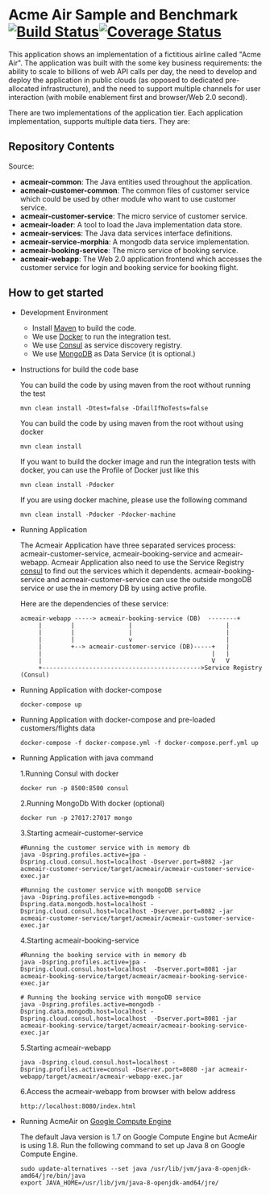 # Acme Air Sample and Benchmark [![Build Status](https://travis-ci.org/WillemJiang/acmeair.svg?branch=master)](https://travis-ci.org/WillemJiang/acmeair)[![Coverage Status](https://coveralls.io/repos/github/WillemJiang/acmeair/badge.svg)](https://coveralls.io/github/WillemJiang/acmeair)

This application shows an implementation of a fictitious airline called "Acme Air".  The application was built with the some key business requirements: the ability to scale to billions of web API calls per day, the need to develop and deploy the application in public clouds (as opposed to dedicated pre-allocated infrastructure), and the need to support multiple channels for user interaction (with mobile enablement first and browser/Web 2.0 second).

There are two implementations of the application tier. Each application implementation, supports multiple data tiers.  They are:

## Repository Contents

Source:

- **acmeair-common**: The Java entities used throughout the application.
- **acmeair-customer-common**: The common files of customer service which could be used by other module who want to use customer service.
- **acmeair-customer-service**: The micro service of customer service. 
- **acmeair-loader**:  A tool to load the Java implementation data store.
- **acmeair-services**:  The Java data services interface definitions.
- **acmeair-service-morphia**:  A mongodb data service implementation.
- **acmeair-booking-service**: The micro service of booking service.
- **acmeair-webapp**:  The Web 2.0 application frontend which accesses the customer service for login and booking service for booking flight. 

## How to get started

* Development Environment
  
  * Install [Maven](https://maven.apache.org/) to build the code.
  * We use [Docker](https://www.docker.com/) to run the integration test.
  * We use [Consul](https://www.consul.io) as service discovery registry. 
  * We use [MongoDB](https://www.mongodb.com/) as Data Service (it is optional.)
   
* Instructions for build the code base

  You can build the code by using maven from the root without running the test
        
      mvn clean install -Dtest=false -DfailIfNoTests=false 
  
  You can build the code by using maven from the root without using docker
      
      mvn clean install

  If you want to build the docker image and run the integration tests with docker, you can use the Profile of Docker just like this 
  
      mvn clean install -Pdocker
      
  If you are using docker machine, please use the following command
  
      mvn clean install -Pdocker -Pdocker-machine
      
* Running Application

  The Acmeair Application have three separated services process: acmeair-customer-service, acmeair-booking-service and acmeair-webapp.
  Acmeair Application also need to use the Service Registry [consul](https://www.consul.io/) to find out the services which it dependents. 
  acmeair-booking-service and acmeair-customer-service can use the outside mongoDB service or use the in memory DB by using active profile.
    
  Here are the dependencies of these service:
  
      acmeair-webapp -----> acmeair-booking-service (DB)  --------+
           |        |               |                          |
           |        |               |                          |
           |        |               v                          |
           |        +--> acmeair-customer-service (DB)-----+   |
           |                                               |   |
           |                                               V   V
           +-------------------------------------------->Service Registry (Consul)            
  
  
* Running Application with docker-compose
    
      docker-compose up

* Running Application with docker-compose and pre-loaded customers/flights data
    
      docker-compose -f docker-compose.yml -f docker-compose.perf.yml up
  
* Running Application with java command
  
  1.Running Consul with docker
  
      docker run -p 8500:8500 consul
      
  2.Running MongoDb With docker (optional)
     
      docker run -p 27017:27017 mongo
      
  3.Starting acmeair-customer-service 
     
      #Running the customer service with in memory db
      java -Dspring.profiles.active=jpa -Dspring.cloud.consul.host=localhost -Dserver.port=8082 -jar acmeair-customer-service/target/acmeair/acmeair-customer-service-exec.jar
        
      #Running the customer service with mongoDB service
      java -Dspring.profiles.active=mongodb -Dspring.data.mongodb.host=localhost -Dspring.cloud.consul.host=localhost -Dserver.port=8082 -jar acmeair-customer-service/target/acmeair/acmeair-customer-service-exec.jar
                   
  4.Starting acmeair-booking-service 
   
      #Running the booking service with in memory db
      java -Dspring.profiles.active=jpa -Dspring.cloud.consul.host=localhost  -Dserver.port=8081 -jar acmeair-booking-service/target/acmeair/acmeair-booking-service-exec.jar
        
      # Running the booking service with mongoDB service
      java -Dspring.profiles.active=mongodb -Dspring.data.mongodb.host=localhost -Dspring.cloud.consul.host=localhost  -Dserver.port=8081 -jar acmeair-booking-service/target/acmeair/acmeair-booking-service-exec.jar
                
  5.Starting acmeair-webapp
      
      java -Dspring.cloud.consul.host=localhost -Dspring.profiles.active=consul -Dserver.port=8080 -jar acmeair-webapp/target/acmeair/acmeair-webapp-exec.jar
       
  6.Access the acmeair-webapp from browser with below address
  
      http://localhost:8080/index.html

* Running AcmeAir on [Google Compute Engine](https://cloud.google.com/compute/)
  
  The default Java version is 1.7 on Google Compute Engine but AcmeAir is using 1.8. Run the following command to set up Java 8 on Google Compute Engine.
      
      sudo update-alternatives --set java /usr/lib/jvm/java-8-openjdk-amd64/jre/bin/java
      export JAVA_HOME=/usr/lib/jvm/java-8-openjdk-amd64/jre/
      